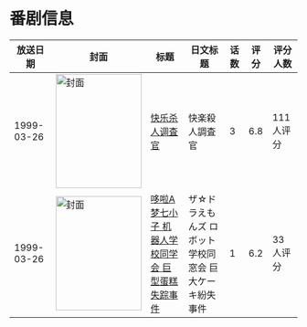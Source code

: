 # 番剧信息

|放送日期|封面|标题|日文标题|话数|评分|评分人数|
|---|---|---|---|---|---|---|
|1999-03-26|<img src="https://bangumi.tv/img/no_icon_subject.png" alt="封面" style="width:150px;height:200px;object-fit:cover;">|[快乐杀人调査官](https://bangumi.tv/subject/79938)|快楽殺人調査官|3|6.8|111人评分|
|1999-03-26|<img src="https://lain.bgm.tv/pic/cover/c/f7/59/226474_jq0Qf.jpg" alt="封面" style="width:150px;height:200px;object-fit:cover;">|[哆啦A梦七小子 机器人学校同学会 巨型蛋糕失踪事件](https://bangumi.tv/subject/226474)|ザ☆ドラえもんズ ロボット学校同窓会 巨大ケーキ紛失事件|1|6.2|33人评分|
